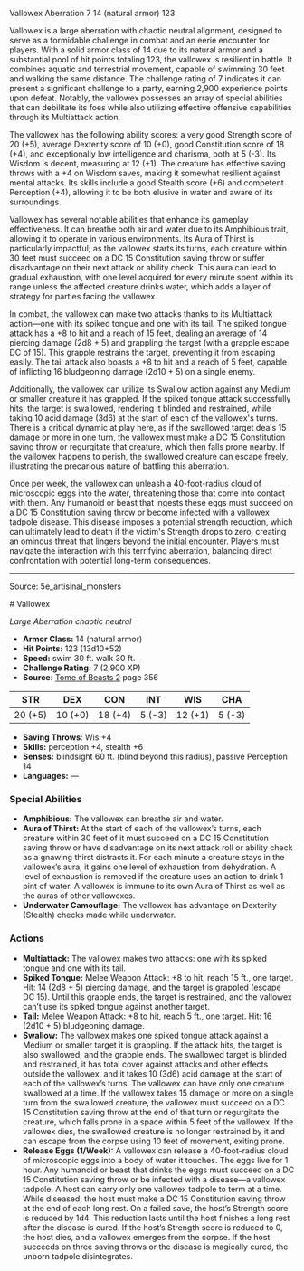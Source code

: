 <MonsterName/>Vallowex</MonsterName>
<CreatureType/>Aberration</CreatureType>
<CR/>7</CR>
<AC/>14 (natural armor)</AC>
<HP/>123</HP>
<summary>Vallowex is a large aberration with chaotic neutral alignment, designed to serve as a formidable challenge in combat and an eerie encounter for players. With a solid armor class of 14 due to its natural armor and a substantial pool of hit points totaling 123, the vallowex is resilient in battle. It combines aquatic and terrestrial movement, capable of swimming 30 feet and walking the same distance. The challenge rating of 7 indicates it can present a significant challenge to a party, earning 2,900 experience points upon defeat. Notably, the vallowex possesses an array of special abilities that can debilitate its foes while also utilizing effective offensive capabilities through its Multiattack action.</summary>

<detail>

The vallowex has the following ability scores: a very good Strength score of 20 (+5), average Dexterity score of 10 (+0), good Constitution score of 18 (+4), and exceptionally low intelligence and charisma, both at 5 (-3). Its Wisdom is decent, measuring at 12 (+1). The creature has effective saving throws with a +4 on Wisdom saves, making it somewhat resilient against mental attacks. Its skills include a good Stealth score (+6) and competent Perception (+4), allowing it to be both elusive in water and aware of its surroundings.

Vallowex has several notable abilities that enhance its gameplay effectiveness. It can breathe both air and water due to its Amphibious trait, allowing it to operate in various environments. Its Aura of Thirst is particularly impactful; as the vallowex starts its turns, each creature within 30 feet must succeed on a DC 15 Constitution saving throw or suffer disadvantage on their next attack or ability check. This aura can lead to gradual exhaustion, with one level acquired for every minute spent within its range unless the affected creature drinks water, which adds a layer of strategy for parties facing the vallowex.

In combat, the vallowex can make two attacks thanks to its Multiattack action—one with its spiked tongue and one with its tail. The spiked tongue attack has a +8 to hit and a reach of 15 feet, dealing an average of 14 piercing damage (2d8 + 5) and grappling the target (with a grapple escape DC of 15). This grapple restrains the target, preventing it from escaping easily. The tail attack also boasts a +8 to hit and a reach of 5 feet, capable of inflicting 16 bludgeoning damage (2d10 + 5) on a single enemy.

Additionally, the vallowex can utilize its Swallow action against any Medium or smaller creature it has grappled. If the spiked tongue attack successfully hits, the target is swallowed, rendering it blinded and restrained, while taking 10 acid damage (3d6) at the start of each of the vallowex's turns. There is a critical dynamic at play here, as if the swallowed target deals 15 damage or more in one turn, the vallowex must make a DC 15 Constitution saving throw or regurgitate that creature, which then falls prone nearby. If the vallowex happens to perish, the swallowed creature can escape freely, illustrating the precarious nature of battling this aberration.

Once per week, the vallowex can unleash a 40-foot-radius cloud of microscopic eggs into the water, threatening those that come into contact with them. Any humanoid or beast that ingests these eggs must succeed on a DC 15 Constitution saving throw or become infected with a vallowex tadpole disease. This disease imposes a potential strength reduction, which can ultimately lead to death if the victim's Strength drops to zero, creating an ominous threat that lingers beyond the initial encounter. Players must navigate the interaction with this terrifying aberration, balancing direct confrontation with potential long-term consequences.</detail>



---

Source: 5e_artisinal_monsters

<statblock>
# Vallowex

*Large* *Aberration* *chaotic neutral*

- **Armor Class:** 14 (natural armor)
- **Hit Points:** 123 (13d10+52)
- **Speed:** swim 30 ft. walk 30 ft.
- **Challenge Rating:** 7 (2,900 XP)
- **Source:** [Tome of Beasts 2](https://koboldpress.com/kpstore/product/tome-of-beasts-2-for-5th-edition) page 356

| STR | DEX | CON | INT | WIS | CHA |
| --- | --- | --- | --- | --- | --- |
| 20 (+5) | 10 (+0) | 18 (+4) | 5 (-3) | 12 (+1) | 5 (-3) |

- **Saving Throws**: Wis +4
- **Skills:** perception +4, stealth +6
- **Senses:** blindsight 60 ft. (blind beyond this radius), passive Perception 14
- **Languages:** —

### Special Abilities

- **Amphibious:** The vallowex can breathe air and water.
- **Aura of Thirst:** At the start of each of the vallowex’s turns, each creature within 30 feet of it must succeed on a DC 15 Constitution saving throw or have disadvantage on its next attack roll or ability check as a gnawing thirst distracts it. For each minute a creature stays in the vallowex’s aura, it gains one level of exhaustion from dehydration. A level of exhaustion is removed if the creature uses an action to drink 1 pint of water. A vallowex is immune to its own Aura of Thirst as well as the auras of other vallowexes.
- **Underwater Camouflage:** The vallowex has advantage on Dexterity (Stealth) checks made while underwater.

### Actions

- **Multiattack:** The vallowex makes two attacks: one with its spiked tongue and one with its tail.
- **Spiked Tongue:** Melee Weapon Attack: +8 to hit, reach 15 ft., one target. Hit: 14 (2d8 + 5) piercing damage, and the target is grappled (escape DC 15). Until this grapple ends, the target is restrained, and the vallowex can’t use its spiked tongue against another target.
- **Tail:** Melee Weapon Attack: +8 to hit, reach 5 ft., one target. Hit: 16 (2d10 + 5) bludgeoning damage.
- **Swallow:** The vallowex makes one spiked tongue attack against a Medium or smaller target it is grappling. If the attack hits, the target is also swallowed, and the grapple ends. The swallowed target is blinded and restrained, it has total cover against attacks and other effects outside the vallowex, and it takes 10 (3d6) acid damage at the start of each of the vallowex’s turns. The vallowex can have only one creature swallowed at a time. If the vallowex takes 15 damage or more on a single turn from the swallowed creature, the vallowex must succeed on a DC 15 Constitution saving throw at the end of that turn or regurgitate the creature, which falls prone in a space within 5 feet of the vallowex. If the vallowex dies, the swallowed creature is no longer restrained by it and can escape from the corpse using 10 feet of movement, exiting prone.
- **Release Eggs (1/Week):** A vallowex can release a 40-foot-radius cloud of microscopic eggs into a body of water it touches. The eggs live for 1 hour. Any humanoid or beast that drinks the eggs must succeed on a DC 15 Constitution saving throw or be infected with a disease—a vallowex tadpole. A host can carry only one vallowex tadpole to term at a time. While diseased, the host must make a DC 15 Constitution saving throw at the end of each long rest. On a failed save, the host’s Strength score is reduced by 1d4. This reduction lasts until the host finishes a long rest after the disease is cured. If the host’s Strength score is reduced to 0, the host dies, and a vallowex emerges from the corpse. If the host succeeds on three saving throws or the disease is magically cured, the unborn tadpole disintegrates.


</statblock>


